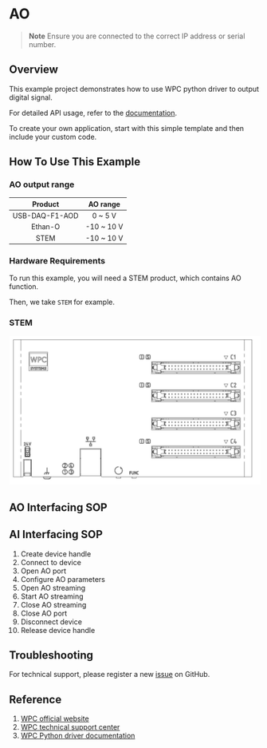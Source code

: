 # AO
> **Note**
> Ensure you are connected to the correct IP address or serial number.

## Overview

This example project demonstrates how to use WPC python driver to output digital signal.

For detailed API usage, refer to the [documentation](https://wpc-systems-ltd.github.io/WPC_Python_driver_release/).

To create your own application, start with this simple template and then include your custom code.

## How To Use This Example

### AO output range

| Product         |AO range    |
|:---------------:|:----------:|
| USB-DAQ-F1-AOD  | 0 ~ 5 V    |
| Ethan-O         | -10 ~ 10 V |
| STEM            | -10 ~ 10 V |

### Hardware Requirements

To run this example, you will need a STEM product, which contains AO function.

Then, we take `STEM` for example.

### STEM

<img src="https://github.com/WPC-Systems-Ltd/WPC_Python_driver_release/blob/main/Reference/Pinouts/pinout-STEM.JPG" alt="drawing" width="600"/>

## AO Interfacing SOP

## AI Interfacing SOP

1. Create device handle
2. Connect to device
3. Open AO port
4. Configure AO parameters
5. Open AO streaming
6. Start AO streaming
7. Close AO streaming
8. Close AO port
9. Disconnect device
10. Release device handle

## Troubleshooting

For technical support, please register a new [issue](https://github.com/WPC-Systems-Ltd/WPC_Python_driver_release/issues) on GitHub.

## Reference

1. [WPC official website](https://www.wpc.com.tw/)
2. [WPC technical support center](https://wpc.super.site/)
3. [WPC Python driver documentation](https://wpc-systems-ltd.github.io/WPC_Python_driver_release/)
